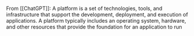 From [[ChatGPT]]:
A platform is a set of technologies, tools, and infrastructure that support the development, deployment, and execution of applications. A platform typically includes an operating system, hardware, and other resources that provide the foundation for an application to run
